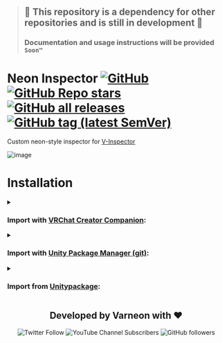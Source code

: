 > ## :construction: This repository is a dependency for other repositories and is still in development :construction:
> ### Documentation and usage instructions will be provided `Soon™`

<div>

# Neon Inspector [![GitHub](https://img.shields.io/github/license/Varneon/Neon-Inspector?color=blue&label=License&style=flat)](https://github.com/Varneon/Neon-Inspector/blob/main/LICENSE) [![GitHub Repo stars](https://img.shields.io/github/stars/Varneon/Neon-Inspector?style=flat&label=Stars)](https://github.com/Varneon/Neon-Inspector/stargazers) [![GitHub all releases](https://img.shields.io/github/downloads/Varneon/Neon-Inspector/total?color=blue&label=Downloads&style=flat)](https://github.com/Varneon/Neon-Inspector/releases) [![GitHub tag (latest SemVer)](https://img.shields.io/github/v/tag/Varneon/Neon-Inspector?color=blue&label=Release&sort=semver&style=flat)](https://github.com/Varneon/Neon-Inspector/releases/latest)

</div>

Custom neon-style inspector for [V-Inspector](https://github.com/Varneon/V-Inspector)

![image](https://user-images.githubusercontent.com/26690821/192456306-58a7706f-9ddf-4ae2-b98d-679f8c5d9300.png)

# Installation

<details><summary>

### Import with [VRChat Creator Companion](https://vcc.docs.vrchat.com/vpm/packages#user-packages):</summary>

> 1. Download `com.varneon.neon-inspector.zip` from [here](https://github.com/Varneon/Neon-Inspector/releases/latest)
> 2. Unpack the .zip somewhere
> 3. In VRChat Creator Companion, navigate to `Settings` > `User Packages` > `Add`
> 4. Navigate to the unpacked folder, `com.varneon.neon-inspector` and click `Select Folder`
> 5. `Neon Inspector` should now be visible under `Local User Packages` in the project view in VRChat Creator Companion
> 6. Click `Add`

</details><details><summary>

### Import with [Unity Package Manager (git)](https://docs.unity3d.com/2019.4/Documentation/Manual/upm-ui-giturl.html):</summary>

> 1. In the Unity toolbar, select `Window` > `Package Manager` > `[+]` > `Add package from git URL...` 
> 2. Paste the following link: `https://github.com/Varneon/Neon-Inspector.git?path=/Packages/com.varneon.neon-inspector`

</details><details><summary>

### Import from [Unitypackage](https://docs.unity3d.com/2019.4/Documentation/Manual/AssetPackagesImport.html):</summary>

> 1. Download latest `com.varneon.neon-inspector.unitypackage` from [here](https://github.com/Varneon/Neon-Inspector/releases/latest)
> 2. Import the downloaded .unitypackage into your Unity project

</details>

<div align="center">

## Developed by Varneon with :hearts:

![Twitter Follow](https://img.shields.io/twitter/follow/Varneon?color=%231c9cea&label=%40Varneon&logo=Twitter&style=for-the-badge)
![YouTube Channel Subscribers](https://img.shields.io/youtube/channel/subscribers/UCKTxeXy7gyaxr-YA9qGWOYg?color=%23FF0000&label=Varneon&logo=YouTube&style=for-the-badge)
![GitHub followers](https://img.shields.io/github/followers/Varneon?color=%23303030&label=Varneon&logo=GitHub&style=for-the-badge)

</div>
